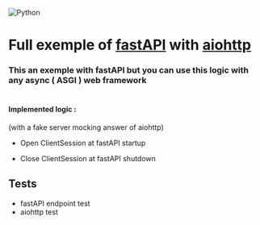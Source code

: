 ![Python](https://github.com/raphaelauv/fastAPI-aiohttp-example/workflows/Python/badge.svg?branch=master)

# Full exemple of [fastAPI](https://github.com/tiangolo/fastapi) with [aiohttp](https://github.com/aio-libs/aiohttp)

### This an exemple with fastAPI but you can use this logic with any async ( ASGI ) web framework
#

#### Implemented logic : 

(with a fake server mocking answer of aiohttp)

- Open ClientSession at fastAPI startup

- Close ClientSession at fastAPI shutdown


## Tests
- fastAPI endpoint test
- aiohttp test